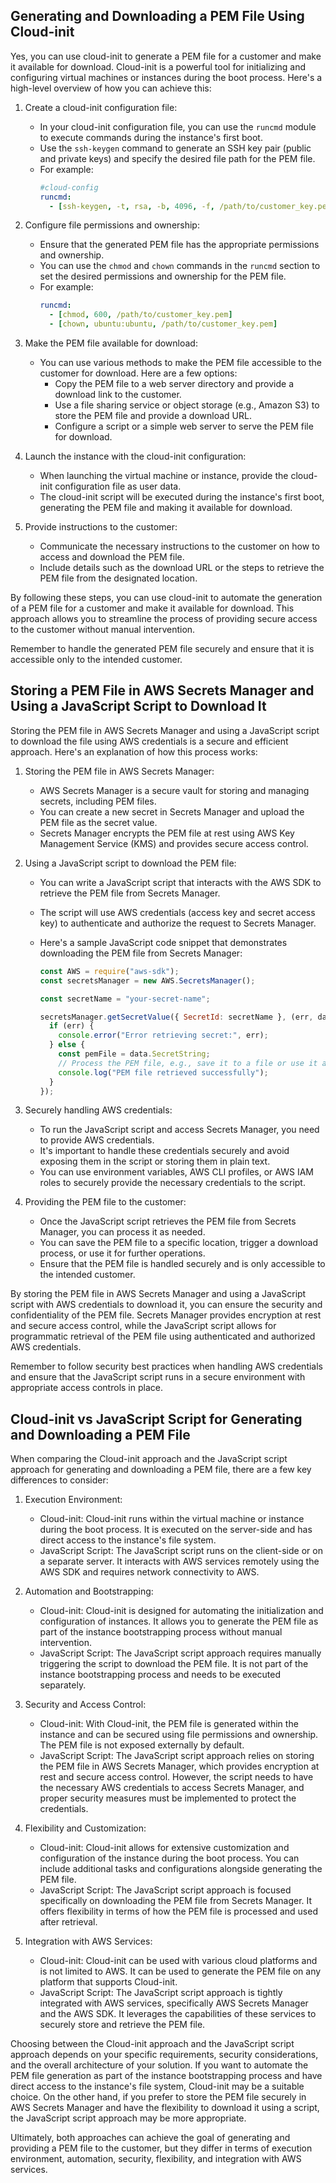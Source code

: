 ## Generating and Downloading a PEM File Using Cloud-init

Yes, you can use cloud-init to generate a PEM file for a customer and make it available for download. Cloud-init is a powerful tool for initializing and configuring virtual machines or instances during the boot process. Here's a high-level overview of how you can achieve this:

1. Create a cloud-init configuration file:

   - In your cloud-init configuration file, you can use the `runcmd` module to execute commands during the instance's first boot.
   - Use the `ssh-keygen` command to generate an SSH key pair (public and private keys) and specify the desired file path for the PEM file.
   - For example:
     ```yaml
     #cloud-config
     runcmd:
       - [ssh-keygen, -t, rsa, -b, 4096, -f, /path/to/customer_key.pem, -N, ""]
     ```

2. Configure file permissions and ownership:

   - Ensure that the generated PEM file has the appropriate permissions and ownership.
   - You can use the `chmod` and `chown` commands in the `runcmd` section to set the desired permissions and ownership for the PEM file.
   - For example:
     ```yaml
     runcmd:
       - [chmod, 600, /path/to/customer_key.pem]
       - [chown, ubuntu:ubuntu, /path/to/customer_key.pem]
     ```

3. Make the PEM file available for download:

   - You can use various methods to make the PEM file accessible to the customer for download. Here are a few options:
     - Copy the PEM file to a web server directory and provide a download link to the customer.
     - Use a file sharing service or object storage (e.g., Amazon S3) to store the PEM file and provide a download URL.
     - Configure a script or a simple web server to serve the PEM file for download.

4. Launch the instance with the cloud-init configuration:

   - When launching the virtual machine or instance, provide the cloud-init configuration file as user data.
   - The cloud-init script will be executed during the instance's first boot, generating the PEM file and making it available for download.

5. Provide instructions to the customer:
   - Communicate the necessary instructions to the customer on how to access and download the PEM file.
   - Include details such as the download URL or the steps to retrieve the PEM file from the designated location.

By following these steps, you can use cloud-init to automate the generation of a PEM file for a customer and make it available for download. This approach allows you to streamline the process of providing secure access to the customer without manual intervention.

Remember to handle the generated PEM file securely and ensure that it is accessible only to the intended customer.

## Storing a PEM File in AWS Secrets Manager and Using a JavaScript Script to Download It

Storing the PEM file in AWS Secrets Manager and using a JavaScript script to download the file using AWS credentials is a secure and efficient approach. Here's an explanation of how this process works:

1. Storing the PEM file in AWS Secrets Manager:

   - AWS Secrets Manager is a secure vault for storing and managing secrets, including PEM files.
   - You can create a new secret in Secrets Manager and upload the PEM file as the secret value.
   - Secrets Manager encrypts the PEM file at rest using AWS Key Management Service (KMS) and provides secure access control.

2. Using a JavaScript script to download the PEM file:

   - You can write a JavaScript script that interacts with the AWS SDK to retrieve the PEM file from Secrets Manager.
   - The script will use AWS credentials (access key and secret access key) to authenticate and authorize the request to Secrets Manager.
   - Here's a sample JavaScript code snippet that demonstrates downloading the PEM file from Secrets Manager:

     ```javascript
     const AWS = require("aws-sdk");
     const secretsManager = new AWS.SecretsManager();

     const secretName = "your-secret-name";

     secretsManager.getSecretValue({ SecretId: secretName }, (err, data) => {
       if (err) {
         console.error("Error retrieving secret:", err);
       } else {
         const pemFile = data.SecretString;
         // Process the PEM file, e.g., save it to a file or use it as needed
         console.log("PEM file retrieved successfully");
       }
     });
     ```

3. Securely handling AWS credentials:

   - To run the JavaScript script and access Secrets Manager, you need to provide AWS credentials.
   - It's important to handle these credentials securely and avoid exposing them in the script or storing them in plain text.
   - You can use environment variables, AWS CLI profiles, or AWS IAM roles to securely provide the necessary credentials to the script.

4. Providing the PEM file to the customer:
   - Once the JavaScript script retrieves the PEM file from Secrets Manager, you can process it as needed.
   - You can save the PEM file to a specific location, trigger a download process, or use it for further operations.
   - Ensure that the PEM file is handled securely and is only accessible to the intended customer.

By storing the PEM file in AWS Secrets Manager and using a JavaScript script with AWS credentials to download it, you can ensure the security and confidentiality of the PEM file. Secrets Manager provides encryption at rest and secure access control, while the JavaScript script allows for programmatic retrieval of the PEM file using authenticated and authorized AWS credentials.

Remember to follow security best practices when handling AWS credentials and ensure that the JavaScript script runs in a secure environment with appropriate access controls in place.

## Cloud-init vs JavaScript Script for Generating and Downloading a PEM File

When comparing the Cloud-init approach and the JavaScript script approach for generating and downloading a PEM file, there are a few key differences to consider:

1. Execution Environment:

   - Cloud-init: Cloud-init runs within the virtual machine or instance during the boot process. It is executed on the server-side and has direct access to the instance's file system.
   - JavaScript Script: The JavaScript script runs on the client-side or on a separate server. It interacts with AWS services remotely using the AWS SDK and requires network connectivity to AWS.

2. Automation and Bootstrapping:

   - Cloud-init: Cloud-init is designed for automating the initialization and configuration of instances. It allows you to generate the PEM file as part of the instance bootstrapping process without manual intervention.
   - JavaScript Script: The JavaScript script approach requires manually triggering the script to download the PEM file. It is not part of the instance bootstrapping process and needs to be executed separately.

3. Security and Access Control:

   - Cloud-init: With Cloud-init, the PEM file is generated within the instance and can be secured using file permissions and ownership. The PEM file is not exposed externally by default.
   - JavaScript Script: The JavaScript script approach relies on storing the PEM file in AWS Secrets Manager, which provides encryption at rest and secure access control. However, the script needs to have the necessary AWS credentials to access Secrets Manager, and proper security measures must be implemented to protect the credentials.

4. Flexibility and Customization:

   - Cloud-init: Cloud-init allows for extensive customization and configuration of the instance during the boot process. You can include additional tasks and configurations alongside generating the PEM file.
   - JavaScript Script: The JavaScript script approach is focused specifically on downloading the PEM file from Secrets Manager. It offers flexibility in terms of how the PEM file is processed and used after retrieval.

5. Integration with AWS Services:
   - Cloud-init: Cloud-init can be used with various cloud platforms and is not limited to AWS. It can be used to generate the PEM file on any platform that supports Cloud-init.
   - JavaScript Script: The JavaScript script approach is tightly integrated with AWS services, specifically AWS Secrets Manager and the AWS SDK. It leverages the capabilities of these services to securely store and retrieve the PEM file.

Choosing between the Cloud-init approach and the JavaScript script approach depends on your specific requirements, security considerations, and the overall architecture of your solution. If you want to automate the PEM file generation as part of the instance bootstrapping process and have direct access to the instance's file system, Cloud-init may be a suitable choice. On the other hand, if you prefer to store the PEM file securely in AWS Secrets Manager and have the flexibility to download it using a script, the JavaScript script approach may be more appropriate.

Ultimately, both approaches can achieve the goal of generating and providing a PEM file to the customer, but they differ in terms of execution environment, automation, security, flexibility, and integration with AWS services.
